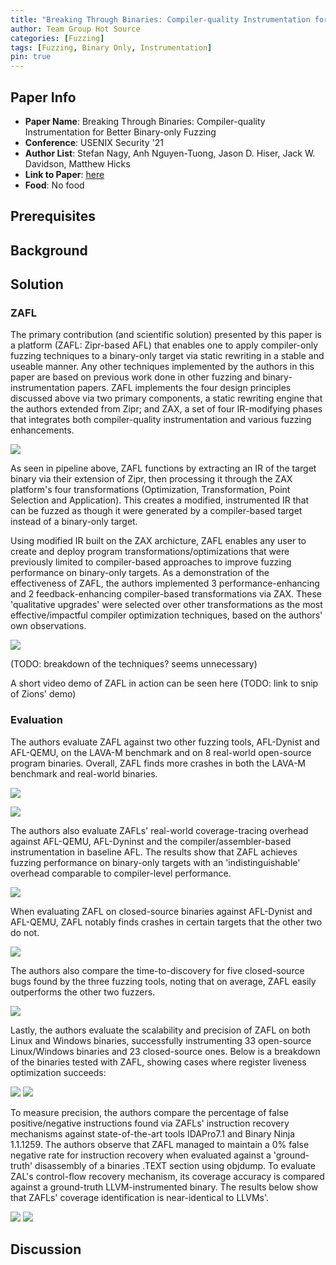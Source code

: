 ```yaml
---
title: "Breaking Through Binaries: Compiler-quality Instrumentation for Better Binary-only Fuzzing"
author: Team Group Hot Source
categories: [Fuzzing]
tags: [Fuzzing, Binary Only, Instrumentation]
pin: true
---
```


## Paper Info
- **Paper Name**: Breaking Through Binaries: Compiler-quality Instrumentation for Better Binary-only Fuzzing
- **Conference**: USENIX Security '21
- **Author List**: Stefan Nagy, Anh Nguyen-Tuong, Jason D. Hiser, Jack W. Davidson, Matthew Hicks
- **Link to Paper**: [here](https://www.usenix.org/conference/usenixsecurity21/presentation/nagy)
- **Food**: No food

## Prerequisites

## Background

## Solution

### ZAFL

The primary contribution (and scientific solution) presented by this paper is a platform (ZAFL: Zipr-based AFL) that enables one to apply compiler-only fuzzing techniques to a binary-only target via static rewriting in a stable and useable manner. Any other techniques implemented by the authors in this paper are based on previous work done in other fuzzing and binary-instrumentation papers. ZAFL implements the four design principles discussed above via two primary components, a static rewriting engine that the authors extended from Zipr; and ZAX, a set of four IR-modifying phases that integrates both compiler-quality instrumentation and various fuzzing enhancements.

![](/assets/img/2021-09-29-binary-only-fuzzing/zafl-pipeline.png)

As seen in pipeline above, ZAFL functions by extracting an IR of the target binary via their extension of Zipr, then processing it through the ZAX platform's four transformations (Optimization, Transformation, Point Selection and Application). This creates a modified, instrumented IR that can be fuzzed as though it were generated by a compiler-based target instead of a binary-only target.

Using modified IR built on the ZAX archicture, ZAFL enables any user to create and deploy program transformations/optimizations that were previously limited to compiler-based approaches to improve fuzzing performance on binary-only targets. As a demonstration of the effectiveness of ZAFL, the authors implemented 3 performance-enhancing and 2 feedback-enhancing compiler-based transformations via ZAX. These 'qualitative upgrades' were selected over other transformations as the most effective/impactful compiler optimization techniques, based on the authors' own observations.

![](/assets/img/2021-09-29-binary-only-fuzzing/fuzzing-enhancements.png)

(TODO: breakdown of the techniques? seems unnecessary)

A short video demo of ZAFL in action can be seen here (TODO: link to snip of Zions' demo)

### Evaluation

The authors evaluate ZAFL against two other fuzzing tools, AFL-Dynist and AFL-QEMU, on the LAVA-M benchmark and on 8 real-world open-source program binaries. Overall, ZAFL finds more crashes in both the LAVA-M benchmark and real-world binaries.

![](/assets/img/2021-09-29-binary-only-fuzzing/lava-m-eval.png)


![](/assets/img/2021-09-29-binary-only-fuzzing/real-world-binaries-eval.png)

The authors also evaluate ZAFLs' real-world coverage-tracing overhead against AFL-QEMU, AFL-Dyninst and the compiler/assembler-based instrumentation in baseline AFL. The results show that ZAFL achieves fuzzing performance on binary-only targets with an 'indistinguishable' overhead comparable to compiler-level performance.

![](/assets/img/2021-09-29-binary-only-fuzzing/overhead-eval.png)

When evaluating ZAFL on closed-source binaries against AFL-Dynist and AFL-QEMU, ZAFL notably finds crashes in certain targets that the other two do not.

![](/assets/img/2021-09-29-binary-only-fuzzing/closed-source-eval.png)

The authors also compare the time-to-discovery for five closed-source bugs found by the three fuzzing tools, noting that on average, ZAFL easily outperforms the other two fuzzers.

![](/assets/img/2021-09-29-binary-only-fuzzing/ttd-eval.png)

Lastly, the authors evaluate the scalability and precision of ZAFL on both Linux and Windows binaries, successfully instrumenting 33 open-source Linux/Windows binaries and 23 closed-source ones. Below is a breakdown of the binaries tested with ZAFL, showing cases where register liveness optimization succeeds:

![](/assets/img/2021-09-29-binary-only-fuzzing/scalability-eval-1.png)
![](/assets/img/2021-09-29-binary-only-fuzzing/scalability-eval-2.png)

To measure precision, the authors compare the percentage of false positive/negative instructions found via ZAFLs' instruction recovery mechanisms against state-of-the-art tools IDAPro7.1 and Binary Ninja 1.1.1259. The authors observe that ZAFL managed to maintain a 0% false negative rate for instruction recovery when evaluated against a 'ground-truth' disassembly of a binaries .TEXT section using objdump. To evaluate ZAL's control-flow recovery mechanism, its coverage accuracy is compared against a ground-truth LLVM-instrumented binary. The results below show that ZAFLs' coverage identification is near-identical to LLVMs'.

![](/assets/img/2021-09-29-binary-only-fuzzing/precision-eval-1.png)
![](/assets/img/2021-09-29-binary-only-fuzzing/precision-eval-2.png)

## Discussion
